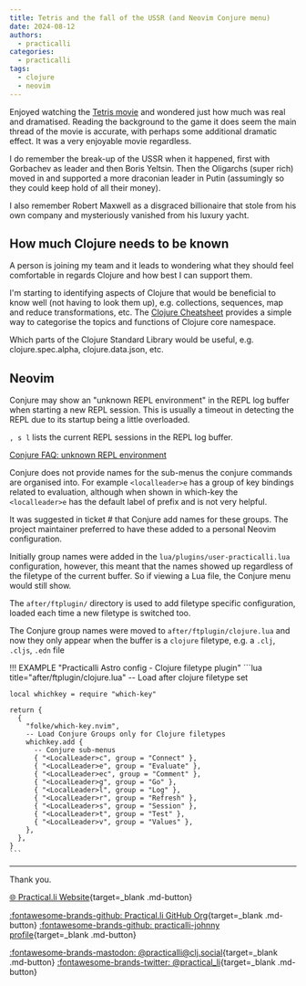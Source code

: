 ```yaml
---
title: Tetris and the fall of the USSR (and Neovim Conjure menu)
date: 2024-08-12
authors:
  - practicalli
categories:
  - practicalli
tags:
  - clojure
  - neovim
---
```



Enjoyed watching the [Tetris movie](https://en.wikipedia.org/wiki/Tetris) and wondered just how much was real and dramatised. Reading the background to the game it does seem the main thread of the movie is accurate, with perhaps some additional dramatic effect.  It was a very enjoyable movie regardless.

I do remember the break-up of the USSR when it happened, first with Gorbachev as leader and then Boris Yeltsin.  Then the Oligarchs (super rich) moved in and supported a more draconian leader in Putin (assumingly so they could keep hold of all their money).

I also remember Robert Maxwell as a disgraced billionaire that stole from his own company and mysteriously vanished from his luxury yacht.


<!-- more -->

## How much Clojure needs to be known

A person is joining my team and it leads to wondering what they should feel comfortable in regards Clojure and how best I can support them.

I'm starting to identifying aspects of Clojure that would be beneficial to know well (not having to look them up), e.g. collections, sequences, map and reduce transformations, etc.  The [Clojure Cheatsheet](https://clojure.org/api/cheatsheet) provides a simple way to categorise the topics and functions of Clojure core namespace.

Which parts of the Clojure Standard Library would be useful, e.g. clojure.spec.alpha, clojure.data.json, etc.


## Neovim

Conjure may show an "unknown REPL environment" in the REPL log buffer when starting a new REPL session.  This is usually a timeout in detecting the REPL due to its startup being a little overloaded.

`, s l` lists the current REPL sessions in the REPL log buffer.

[Conjure FAQ: unknown REPL environment](https://github.com/Olical/conjure/wiki/Frequently-asked-questions#what-does-unknown-mean-in-the-log-when-connecting-to-a-clojure-nrepl)


Conjure does not provide names for the sub-menus the conjure commands are organised into.  For example `<localleader>e` has a group of key bindings related to evaluation, although when shown in which-key the `<localleader>e` has the default label of prefix and is not very helpful.

It was suggested in ticket # that Conjure add names for these groups.  The project maintainer preferred to have these added to a personal Neovim configuration.

Initially group names were added in the `lua/plugins/user-practicalli.lua` configuration, however, this meant that the names showed up regardless of the filetype of the current buffer.  So if viewing a Lua file, the Conjure menu would still show.

The `after/ftplugin/` directory is used to add filetype specific configuration, loaded each time a new filetype is switched too.

The Conjure group names were moved to `after/ftplugin/clojure.lua` and now they only appear when the buffer is a `clojure` filetype, e.g. a `.clj`, `.cljs`, `.edn` file

!!! EXAMPLE "Practicalli Astro config - Clojure filetype plugin"
    ```lua title="after/ftplugin/clojure.lua"
    -- Load after clojure filetype set

    local whichkey = require "which-key"

    return {
      {
        "folke/which-key.nvim",
        -- Load Conjure Groups only for Clojure filetypes
        whichkey.add {
          -- Conjure sub-menus
          { "<LocalLeader>c", group = "Connect" },
          { "<LocalLeader>e", group = "Evaluate" },
          { "<LocalLeader>ec", group = "Comment" },
          { "<LocalLeader>g", group = "Go" },
          { "<LocalLeader>l", group = "Log" },
          { "<LocalLeader>r", group = "Refresh" },
          { "<LocalLeader>s", group = "Session" },
          { "<LocalLeader>t", group = "Test" },
          { "<LocalLeader>v", group = "Values" },
        },
      },
    }
    ```


---
Thank you.

[:globe_with_meridians: Practical.li Website](https://practical.li){target=_blank .md-button}

[:fontawesome-brands-github: Practical.li GitHub Org](https://github.com/practicalli){target=_blank .md-button}
[:fontawesome-brands-github: practicalli-johnny profile](https://github.com/practicalli-johnny){target=_blank .md-button}

[:fontawesome-brands-mastodon: @practicalli@clj.social](https://clj.social/@practicalli){target=_blank .md-button}
[:fontawesome-brands-twitter: @practical_li](https://twitter.com/practcial_li){target=_blank .md-button}
